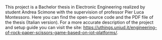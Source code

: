 This project is a Bachelor thesis in Electronic Engineering realized by student Andrea Scimone with the supervision of professor Pier Luca Montessoro. Here you can find the open-source code and the PDF file of the thesis (Italian version). For a more accurate description of the project and setup guide you can visit the site: https://uthings.uniud.it/engineering-of-rock-paper-scissors-game-based-on-iot-platforms/.
